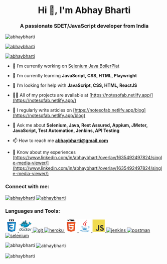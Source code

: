 <h1 align="center">Hi 👋, I'm Abhay Bharti</h1>
<h3 align="center">A passionate SDET/JavaScript developer from India</h3>

<p align="left"> <img src="https://komarev.com/ghpvc/?username=abhaybharti&label=Profile%20views&color=0e75b6&style=flat" alt="abhaybharti" /> </p>

<p align="left"> <a href="https://github.com/ryo-ma/github-profile-trophy"><img src="https://github-profile-trophy.vercel.app/?username=abhaybharti" alt="abhaybharti" /></a> </p>

<p align="left"> <a href="https://twitter.com/abhaybharti" target="blank"><img src="https://img.shields.io/twitter/follow/abhaybharti?logo=twitter&style=for-the-badge" alt="abhaybharti" /></a> </p>

- 🔭 I’m currently working on [Selenium Java BoilerPlat](https://github.com/abhaybharti/Selenium-Java-BoilerPlate)

- 🌱 I’m currently learning **JavaScript, CSS, HTML, Playwright**

- 🤝 I’m looking for help with **JavaScript, CSS, HTML, ReactJS**

- 👨‍💻 All of my projects are available at [https://notesofab.netlify.app/](https://notesofab.netlify.app/)

- 📝 I regularly write articles on [https://notesofab.netlify.app/blog](https://notesofab.netlify.app/blog)

- 💬 Ask me about **Selenium, Java, Rest Assured, Appium, JMeter, JavaScript, Test Automation, Jenkins, API Testing**

- 📫 How to reach me **abhaybharti@gmail.com**

- 📄 Know about my experiences [https://www.linkedin.com/in/abhaybharti/overlay/1635492497824/single-media-viewer/](https://www.linkedin.com/in/abhaybharti/overlay/1635492497824/single-media-viewer/)

<h3 align="left">Connect with me:</h3>
<p align="left">
<a href="https://twitter.com/abhaybharti" target="blank"><img align="center" src="https://raw.githubusercontent.com/rahuldkjain/github-profile-readme-generator/master/src/images/icons/Social/twitter.svg" alt="abhaybharti" height="30" width="40" /></a>
<a href="https://linkedin.com/in/abhaybharti" target="blank"><img align="center" src="https://raw.githubusercontent.com/rahuldkjain/github-profile-readme-generator/master/src/images/icons/Social/linked-in-alt.svg" alt="abhaybharti" height="30" width="40" /></a>
</p>

<h3 align="left">Languages and Tools:</h3>
<p align="left"> <a href="https://www.w3schools.com/css/" target="_blank" rel="noreferrer"> <img src="https://raw.githubusercontent.com/devicons/devicon/master/icons/css3/css3-original-wordmark.svg" alt="css3" width="40" height="40"/> </a> <a href="https://www.docker.com/" target="_blank" rel="noreferrer"> <img src="https://raw.githubusercontent.com/devicons/devicon/master/icons/docker/docker-original-wordmark.svg" alt="docker" width="40" height="40"/> </a> <a href="https://git-scm.com/" target="_blank" rel="noreferrer"> <img src="https://www.vectorlogo.zone/logos/git-scm/git-scm-icon.svg" alt="git" width="40" height="40"/> </a> <a href="https://heroku.com" target="_blank" rel="noreferrer"> <img src="https://www.vectorlogo.zone/logos/heroku/heroku-icon.svg" alt="heroku" width="40" height="40"/> </a> <a href="https://www.w3.org/html/" target="_blank" rel="noreferrer"> <img src="https://raw.githubusercontent.com/devicons/devicon/master/icons/html5/html5-original-wordmark.svg" alt="html5" width="40" height="40"/> </a> <a href="https://www.java.com" target="_blank" rel="noreferrer"> <img src="https://raw.githubusercontent.com/devicons/devicon/master/icons/java/java-original.svg" alt="java" width="40" height="40"/> </a> <a href="https://developer.mozilla.org/en-US/docs/Web/JavaScript" target="_blank" rel="noreferrer"> <img src="https://raw.githubusercontent.com/devicons/devicon/master/icons/javascript/javascript-original.svg" alt="javascript" width="40" height="40"/> </a> <a href="https://www.jenkins.io" target="_blank" rel="noreferrer"> <img src="https://www.vectorlogo.zone/logos/jenkins/jenkins-icon.svg" alt="jenkins" width="40" height="40"/> </a> <a href="https://postman.com" target="_blank" rel="noreferrer"> <img src="https://www.vectorlogo.zone/logos/getpostman/getpostman-icon.svg" alt="postman" width="40" height="40"/> </a> <a href="https://www.selenium.dev" target="_blank" rel="noreferrer"> <img src="https://raw.githubusercontent.com/detain/svg-logos/780f25886640cef088af994181646db2f6b1a3f8/svg/selenium-logo.svg" alt="selenium" width="40" height="40"/> </a> </p>

<p><img align="left" src="https://github-readme-stats.vercel.app/api/top-langs?username=abhaybharti&show_icons=true&locale=en&layout=compact" alt="abhaybharti" /></p>

<p>&nbsp;<img align="center" src="https://github-readme-stats.vercel.app/api?username=abhaybharti&show_icons=true&locale=en" alt="abhaybharti" /></p>

<p><img align="center" src="https://github-readme-streak-stats.herokuapp.com/?user=abhaybharti&" alt="abhaybharti" /></p>
